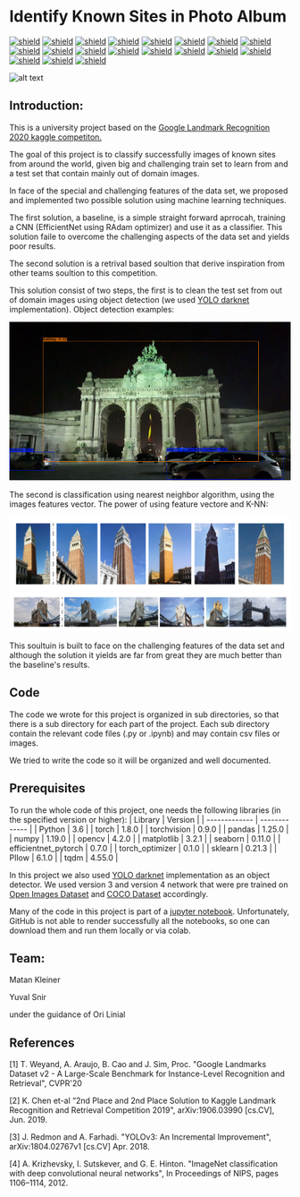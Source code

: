 # Identify Known Sites in Photo Album
 
[![shield](https://img.shields.io/badge/machine-learning-purple)](https://memegenerator.net/instance/55888623/x-x-everywhere-machine-learning-machine-learning-everywhere)
[![shield](https://img.shields.io/badge/python-3.6-blue)](https://www.python.org/)
[![shield](https://img.shields.io/badge/torch-1.8.0-green)](https://pytorch.org/)
[![shield](https://img.shields.io/badge/torchvision-0.9.0-green)](http://pytorch.org/vision/stable/index.html)
[![shield](https://img.shields.io/badge/pandas-0.25.0-green)](https://pandas.pydata.org/)
[![shield](https://img.shields.io/badge/numpy-1.19.5-green)](https://numpy.org/)
[![shield](https://img.shields.io/badge/opencv-0.25.0-green)](https://opencv.org/)
[![shield](https://img.shields.io/badge/matplotlib-1.19.5-green)](https://matplotlib.org/)
[![shield](https://img.shields.io/badge/seaborn-0.11.0-green)](https://seaborn.pydata.org/)
[![shield](https://img.shields.io/badge/efficientnet_pytorch-0.7.0-green)](https://github.com/lukemelas/EfficientNet-PyTorch)
[![shield](https://img.shields.io/badge/torch_optimizer-0.1.0-green)](https://pypi.org/project/torch-optimizer/)
[![shield](https://img.shields.io/badge/sklearn-0.21.3-green)](https://scikit-learn.org/stable/)
[![shield](https://img.shields.io/badge/PIllow-6.1.0-green)](https://pillow.readthedocs.io/en/stable/)
[![shield](https://img.shields.io/badge/tqdm-4.55.0-green)](https://github.com/tqdm/tqdm)
[![shield](https://img.shields.io/badge/yolo-v3-yellow)](https://pjreddie.com/darknet/yolo/)
[![shield](https://img.shields.io/badge/yolo-v4-yellow)](https://github.com/AlexeyAB/darknet)
[![shield](https://img.shields.io/badge/GLD-v2-red)](https://storage.googleapis.com/gld-v2/web/index.html)
[![shield](https://img.shields.io/badge/OpenImagesDataset-v4-red)](https://storage.googleapis.com/openimages/web/factsfigures_v4.html)
[![shield](https://img.shields.io/badge/COCO-Dataset-red)](https://storage.googleapis.com/gld-v2/web/index.html)

![alt text](https://github.com/matankleiner/Identify-Known-Sites-in-Photo-Album/blob/master/images/project_scheme.gif)

## Introduction:

This is a university project based on the [Google Landmark Recognition 2020 kaggle competiton.](https://www.kaggle.com/c/landmark-recognition-2020)

The goal of this project is to classify successfully images of known sites from around the world, given big and challenging train set to learn from and a test set that contain mainly out of domain images.  

In face of the special and challenging features of the data set, we proposed and implemented two possible solution using machine learning techniques.

The first solution, a baseline, is a simple straight forward aprrocah, training a CNN (EfficientNet using RAdam optimizer) and use it as a classifier. This solution faile to overcome the challenging aspects of the data set and yields poor results.

The second solution is a retrival based soultion that derive inspiration from other teams soultion to this competition.

This solution consist of two steps, the first is to clean the test set from out of domain images using object detection (we used [YOLO darknet](https://github.com/AlexeyAB/darknet) implementation). Object detection examples: 

![alt text](https://github.com/matankleiner/Identify-Known-Sites-in-Photo-Album/blob/master/landmark_classifier/example_images/predictions1.jpg)

The second is classification using nearest neighbor algorithm, using the images features vector. The power of using feature vectore and K-NN: 

![alt text](https://github.com/matankleiner/Identify-Known-Sites-in-Photo-Album/blob/master/results_and_evaluation/8556c1fff8acaeef_123095/120395_nn.png)
![alt text](https://github.com/matankleiner/Identify-Known-Sites-in-Photo-Album/blob/master/results_and_evaluation/fde4d840e5f7ae90_23777/23777_nn.png)


This soultuin is built to face on the challenging features of the data set and although the solution it yields are far from great they are much better than the baseline's results.  

## Code 
The code we wrote for this project is organized in sub directories, so that there is a sub directory for each part of the project.
Each sub directory contain the relevant code files (.py or .ipynb) and may contain csv files or images. 

We tried to write the code so it will be organized and well documented. 

## Prerequisites

To run the whole code of this project, one needs the following libraries (in the specified version or higher):
| Library | Version |
| ------------- | ------------- |
| Python | 3.6 |
| torch | 1.8.0 |
| torchvision | 0.9.0 |
| pandas | 1.25.0 |
| numpy | 1.19.0 |
| opencv | 4.2.0 |
| matplotlib | 3.2.1 |
| seaborn | 0.11.0 |
| efficientnet_pytorch | 0.7.0 |
| torch_optimizer | 0.1.0 |
| sklearn | 0.21.3 |
| PIlow | 6.1.0 |
| tqdm | 4.55.0 |

In this project we also used [YOLO darknet](https://github.com/AlexeyAB/darknet) implementation as an object detector. We used version 3 and version 4 network that were pre trained on [Open Images Dataset](https://storage.googleapis.com/openimages/web/factsfigures_v4.html) and [COCO Dataset](https://storage.googleapis.com/gld-v2/web/index.html) accordingly. 

Many of the code in this project is part of a [jupyter notebook](https://jupyter.org/). Unfortunately, GitHub is not able to render successfully all the notebooks, so one can download them and run them locally or via colab. 

## Team:

Matan Kleiner 

Yuval Snir 

under the guidance of Ori Linial

## References

[1] T. Weyand, A. Araujo, B. Cao and J. Sim, Proc. "Google Landmarks Dataset v2 - A Large-Scale Benchmark for 	Instance-Level Recognition and Retrieval", CVPR'20

[2] K. Chen et-al “2nd Place and 2nd Place Solution to Kaggle Landmark 	Recognition and Retrieval Competition 2019", arXiv:1906.03990 	[cs.CV], Jun. 2019.

[3] J. Redmon and A. Farhadi. "YOLOv3: An Incremental Improvement", arXiv:1804.02767v1 [cs.CV] Apr. 2018.

[4] A. Krizhevsky, I. Sutskever, and G. E. Hinton. "ImageNet classification with deep convolutional neural networks", In Proceedings of NIPS, pages 1106–1114, 2012.



